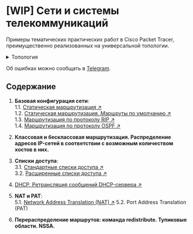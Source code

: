 # [WIP] Сети и системы телекоммуникаций 
Примеры тематических практических работ в Cisco Packet Tracer, преимущественно реализованных на универсальной топологии.

<details>
  <summary>Топология</summary>

  ![topology](https://i.imgur.com/rasnj1N.png)
</details>

Об ошибках можно сообщать в [Telegram](https://bit.ly/3X40VCN).

## Содержание
1. **Базовая конфигурация сети**:  
    1.1. [Статическая маршрутизация ↗](1.1-static-routing.md)  
    1.2. [Статическая маршрутизация. Маршруты по умолчанию ↗](1.2-static-routing-default-routes.md)  
    1.3. [Маршрутизация по протоколу RIP ↗](1.3-rip-routing.md)  
    1.4. [Маршрутизация по протоколу OSPF ↗](1.4-ospf-routing.md)  

2. **Классовая и бесклассовая маршрутизация. Распределение адресов IP-сетей в соответствии с возможным количеством хостов в них.**  

3. **Списки доступа**:  
    3.1. [Стандартные списки доступа ↗](3.1-acl.md)  
    3.2. [Расширенные списки доступа ↗](3.2-extended-acl.md)  

4. [DHCP. Ретрансляция сообщений DHCP-сервера ↗](4-dhcp.md)  

5. **NAT и PAT**:  
    5.1. [Network Address Translation (NAT) ↗](5.1-nat.md)
    5.2. Port Address Translation (PAT)

6. **Перераспределение маршрутов: команда redistribute. Тупиковые области. NSSA.**